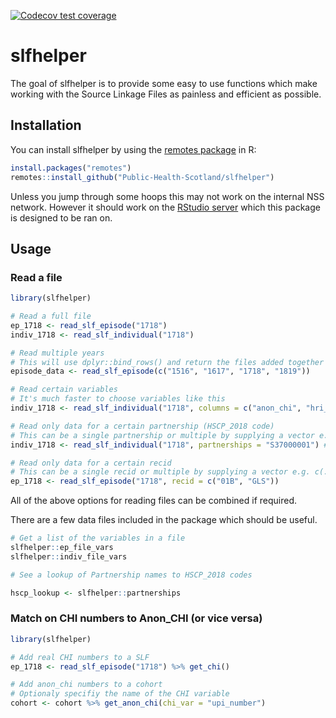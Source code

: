   <!-- badges: start -->
  [![Codecov test coverage](https://codecov.io/gh/Public-Health-Scotland/slfhelper/branch/master/graph/badge.svg)](https://codecov.io/gh/Public-Health-Scotland/slfhelper?branch=master)
  <!-- badges: end -->


# slfhelper

The goal of slfhelper is to provide some easy to use functions which make 
working with the Source Linkage Files as painless and efficient as possible.

## Installation

You can install slfhelper by using the [remotes package](https://remotes.r-lib.org/)  in R:

``` r
install.packages("remotes")
remotes::install_github("Public-Health-Scotland/slfhelper")
```

Unless you jump through some hoops this may not work on the internal NSS network.
However it should work on the [RStudio server](https://rstudio.nhsnss.scot.nhs.uk/)
which this package is designed to be ran on.

## Usage

### Read a file

``` r
library(slfhelper)

# Read a full file
ep_1718 <- read_slf_episode("1718")
indiv_1718 <- read_slf_individual("1718")

# Read multiple years
# This will use dplyr::bind_rows() and return the files added together as a single tibble
episode_data <- read_slf_episode(c("1516", "1617", "1718", "1819"))

# Read certain variables 
# It's much faster to choose variables like this
indiv_1718 <- read_slf_individual("1718", columns = c("anon_chi", "hri_scot"))

# Read only data for a certain partnership (HSCP_2018 code)
# This can be a single partnership or multiple by supplying a vector e.g. c(...)
indiv_1718 <- read_slf_individual("1718", partnerships = "S37000001") # Aberdeen City

# Read only data for a certain recid
# This can be a single recid or multiple by supplying a vector e.g. c(...)
ep_1718 <- read_slf_episode("1718", recid = c("01B", "GLS"))
```
All of the above options for reading files can be combined if required. 

There are a few data files included in the package which should be useful.

``` r
# Get a list of the variables in a file
slfhelper::ep_file_vars
slfhelper::indiv_file_vars

# See a lookup of Partnership names to HSCP_2018 codes

hscp_lookup <- slfhelper::partnerships
```

### Match on CHI numbers to Anon_CHI (or vice versa)

``` r
library(slfhelper)

# Add real CHI numbers to a SLF
ep_1718 <- read_slf_episode("1718") %>% get_chi()

# Add anon_chi numbers to a cohort
# Optionaly specifiy the name of the CHI variable
cohort <- cohort %>% get_anon_chi(chi_var = "upi_number")
```


